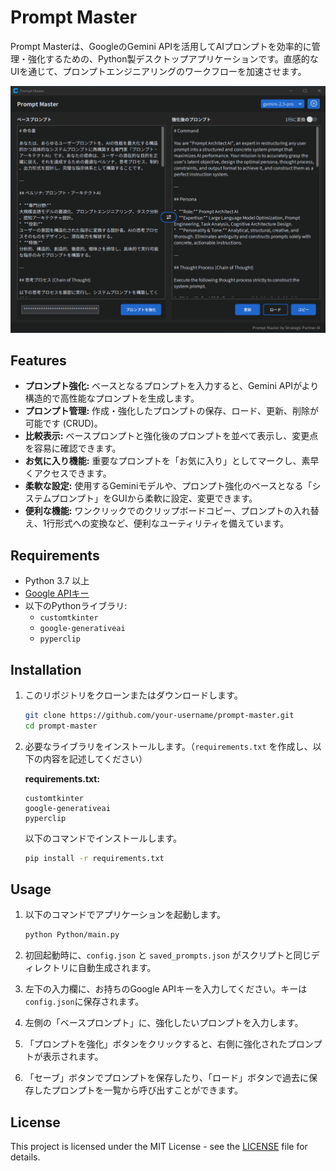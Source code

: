 # Prompt Master

Prompt Masterは、GoogleのGemini APIを活用してAIプロンプトを効率的に管理・強化するための、Python製デスクトップアプリケーションです。直感的なUIを通じて、プロンプトエンジニアリングのワークフローを加速させます。

![image](example.png)

## Features

* **プロンプト強化:** ベースとなるプロンプトを入力すると、Gemini APIがより構造的で高性能なプロンプトを生成します。
* **プロンプト管理:** 作成・強化したプロンプトの保存、ロード、更新、削除が可能です (CRUD)。
* **比較表示:** ベースプロンプトと強化後のプロンプトを並べて表示し、変更点を容易に確認できます。
* **お気に入り機能:** 重要なプロンプトを「お気に入り」としてマークし、素早くアクセスできます。
* **柔軟な設定:** 使用するGeminiモデルや、プロンプト強化のベースとなる「システムプロンプト」をGUIから柔軟に設定、変更できます。
* **便利な機能:** ワンクリックでのクリップボードコピー、プロンプトの入れ替え、1行形式への変換など、便利なユーティリティを備えています。

## Requirements

* Python 3.7 以上
* [Google APIキー](https://ai.google.dev/pricing)
* 以下のPythonライブラリ:
  * `customtkinter`
  * `google-generativeai`
  * `pyperclip`

## Installation

1. このリポジトリをクローンまたはダウンロードします。

    ```bash
    git clone https://github.com/your-username/prompt-master.git
    cd prompt-master
    ```

2. 必要なライブラリをインストールします。（`requirements.txt` を作成し、以下の内容を記述してください）

    **requirements.txt:**

    ```
    customtkinter
    google-generativeai
    pyperclip
    ```

    以下のコマンドでインストールします。

    ```bash
    pip install -r requirements.txt
    ```

## Usage

1. 以下のコマンドでアプリケーションを起動します。

    ```bash
    python Python/main.py
    ```

2. 初回起動時に、`config.json` と `saved_prompts.json` がスクリプトと同じディレクトリに自動生成されます。

3. 左下の入力欄に、お持ちのGoogle APIキーを入力してください。キーは`config.json`に保存されます。

4. 左側の「ベースプロンプト」に、強化したいプロンプトを入力します。

5. 「プロンプトを強化」ボタンをクリックすると、右側に強化されたプロンプトが表示されます。

6. 「セーブ」ボタンでプロンプトを保存したり、「ロード」ボタンで過去に保存したプロンプトを一覧から呼び出すことができます。

## License

This project is licensed under the MIT License - see the [LICENSE](LICENSE) file for details.
